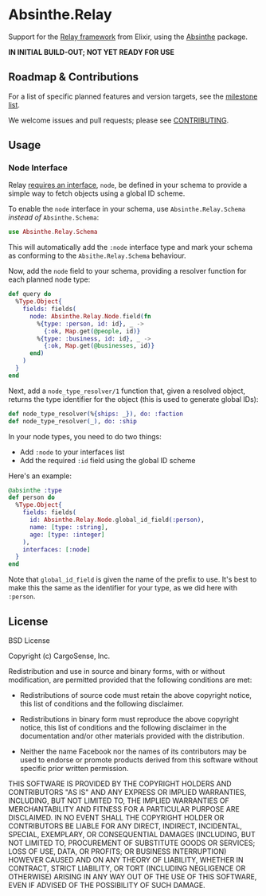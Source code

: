 # Absinthe.Relay

Support for the [Relay framework](https://facebook.github.io/relay/)
from Elixir, using the [Absinthe](https://hex.pm/packages/absinthe)
package.

**IN INITIAL BUILD-OUT; NOT YET READY FOR USE**

## Roadmap & Contributions

For a list of specific planned features and version targets, see the
[milestone list](https://github.com/CargoSense/absinthe_relay/milestones).

We welcome issues and pull requests; please see [CONTRIBUTING](./CONTRIBUTING.md).

## Usage

### Node Interface

Relay [requires an interface](https://facebook.github.io/relay/docs/graphql-object-identification.html), `node`, be defined in your schema to provide a simple way to fetch objects using a global ID scheme.

To enable the `node` interface in your schema, use `Absinthe.Relay.Schema`
_instead of_ `Absinthe.Schema`:

```elixir
use Absinthe.Relay.Schema
```

This will automatically add the `:node` interface type and mark your schema as
conforming to the `Absithe.Relay.Schema` behaviour.

Now, add the `node` field to your schema, providing a resolver function for
each planned node type:

```elixir
def query do
  %Type.Object{
    fields: fields(
      node: Absinthe.Relay.Node.field(fn
        %{type: :person, id: id}, _ ->
          {:ok, Map.get(@people, id)}
        %{type: :business, id: id}, _ ->
          {:ok, Map.get(@businesses, id)}
      end)
    )
  }
end
```

Next, add a `node_type_resolver/1` function that, given a resolved object,
returns the type identifier for the object (this is used to generate
global IDs):

```elixir
def node_type_resolver(%{ships: _}), do: :faction
def node_type_resolver(_), do: :ship
```

In your node types, you need to do two things:

* Add `:node` to your interfaces list
* Add the required `:id` field using the global ID scheme

Here's an example:

```elixir
@absinthe :type
def person do
  %Type.Object{
    fields: fields(
      id: Absinthe.Relay.Node.global_id_field(:person),
      name: [type: :string],
      age: [type: :integer]
    ),
    interfaces: [:node]
  }
end
```

Note that `global_id_field` is given the name of the prefix to use. It's
best to make this the same as the identifier for your type, as we did
here with `:person`.

## License

BSD License

Copyright (c) CargoSense, Inc.

Redistribution and use in source and binary forms, with or without modification,
are permitted provided that the following conditions are met:

 * Redistributions of source code must retain the above copyright notice, this
   list of conditions and the following disclaimer.

 * Redistributions in binary form must reproduce the above copyright notice,
   this list of conditions and the following disclaimer in the documentation
   and/or other materials provided with the distribution.

 * Neither the name Facebook nor the names of its contributors may be used to
   endorse or promote products derived from this software without specific
   prior written permission.

THIS SOFTWARE IS PROVIDED BY THE COPYRIGHT HOLDERS AND CONTRIBUTORS "AS IS" AND
ANY EXPRESS OR IMPLIED WARRANTIES, INCLUDING, BUT NOT LIMITED TO, THE IMPLIED
WARRANTIES OF MERCHANTABILITY AND FITNESS FOR A PARTICULAR PURPOSE ARE
DISCLAIMED. IN NO EVENT SHALL THE COPYRIGHT HOLDER OR CONTRIBUTORS BE LIABLE FOR
ANY DIRECT, INDIRECT, INCIDENTAL, SPECIAL, EXEMPLARY, OR CONSEQUENTIAL DAMAGES
(INCLUDING, BUT NOT LIMITED TO, PROCUREMENT OF SUBSTITUTE GOODS OR SERVICES;
LOSS OF USE, DATA, OR PROFITS; OR BUSINESS INTERRUPTION) HOWEVER CAUSED AND ON
ANY THEORY OF LIABILITY, WHETHER IN CONTRACT, STRICT LIABILITY, OR TORT
(INCLUDING NEGLIGENCE OR OTHERWISE) ARISING IN ANY WAY OUT OF THE USE OF THIS
SOFTWARE, EVEN IF ADVISED OF THE POSSIBILITY OF SUCH DAMAGE.
